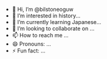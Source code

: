 - 👋 Hi, I’m @bilstoneoguw
- 👀 I’m interested in history...
- 🌱 I’m currently learning Japanese...
- 💞️ I’m looking to collaborate on ...
- 📫 How to reach me ...
- 😄 Pronouns: ...
- ⚡ Fun fact: ...

<!---
bilstoneoguw/bilstoneoguw is a ✨ special ✨ repository because its `README.md` (this file) appears on your GitHub profile.
You can click the Preview link to take a look at your changes.
--->
